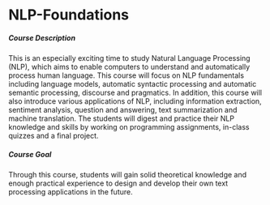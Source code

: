 # NLP-Foundations

##### Course Description
This is an especially exciting time to study Natural Language Processing (NLP), which aims to enable computers to understand and automatically process human language. This course will focus on NLP fundamentals including language models, automatic syntactic processing and automatic semantic processing, discourse and pragmatics. In addition, this course will also introduce various applications of NLP, including information extraction, sentiment analysis, question and answering, text summarization and machine translation. The students will digest and practice their NLP knowledge and skills by working on programming assignments, in-class quizzes and a final project.  
  
##### Course Goal
Through this course, students will gain solid theoretical knowledge and enough practical experience to design and develop their own text processing applications in the future.
